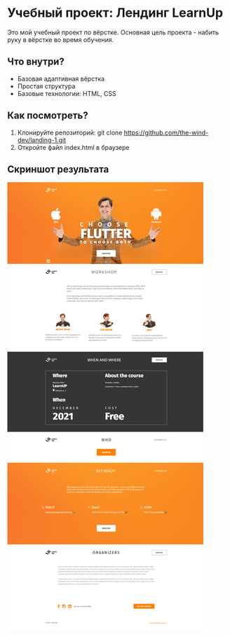 # Учебный проект: Лендинг LearnUp
Это мой учебный проект по вёрстке. Основная цель проекта - набить руку в вёрстке во время обучения.

## Что внутри?

- Базовая адаптивная вёрстка
- Простая структура
- Базовые технологии: HTML, CSS

## Как посмотреть?

1. Клонируйте репозиторий:
 git clone https://github.com/the-wind-dev/landing-1.git
2. Откройте файл index.html в браузере

## Скриншот результата
![alt text](screenshot.png)